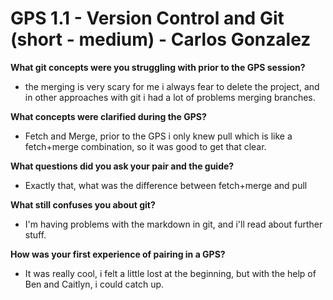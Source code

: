# GPS 1.1 - Version Control and Git (short - medium) - Carlos Gonzalez

**What git concepts were you struggling with prior to the GPS session?**
- the merging is very scary for me i always fear to delete the project, and in other approaches with git i had a lot of problems merging branches.

**What concepts were clarified during the GPS?**
- Fetch and Merge, prior to the GPS i only knew pull which is like a fetch+merge combination, so it was good to get that clear.

**What questions did you ask your pair and the guide?**
- Exactly that, what was the difference between fetch+merge and pull

**What still confuses you about git?**
- I'm having problems with the markdown in git, and i'll read about further stuff.

**How was your first experience of pairing in a GPS?**
- It was really cool, i felt a little lost at the beginning, but with the help of Ben and Caitlyn, i could catch up.